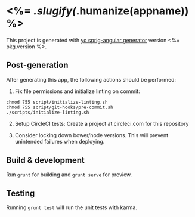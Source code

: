 # <%= _.slugify(_.humanize(appname)) %>

This project is generated with [yo sprig-angular generator](https://github.com/eatsprig/generator-sprig-angular)
version <%= pkg.version %>.

## Post-generation

After generating this app, the following actions should be performed:

1. Fix file permissions and initialize linting on commit:
```
chmod 755 script/initialize-linting.sh
chmod 755 script/git-hooks/pre-commit.sh
./scripts/initialize-linting.sh
```

2. Setup CircleCI tests:
Create a project at circleci.com for this repository

3. Consider locking down bower/node versions. This will prevent unintended failures when deploying.

## Build & development

Run `grunt` for building and `grunt serve` for preview.

## Testing

Running `grunt test` will run the unit tests with karma.
